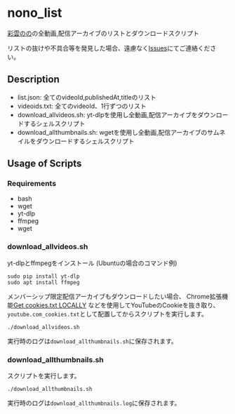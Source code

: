 # nono_list

[彩雲のの](https://www.youtube.com/channel/UCtKH7ZHAJ7TcTjyiLJRHhvg)の全動画,配信アーカイブのリストとダウンロードスクリプト

リストの抜けや不具合等を発見した場合、遠慮なく[Issues](https://github.com/kenh0u/nono_list/issues)にてご連絡ください。

## Description

- list.json: 全てのvideoId,publishedAt,titleのリスト
- videoids.txt: 全てのvideoId、1行ずつのリスト
- download_allvideos.sh: yt-dlpを使用し全動画,配信アーカイブをダウンロードするシェルスクリプト
- download_allthumbnails.sh: wgetを使用し全動画,配信アーカイブのサムネイルをダウンロードするシェルスクリプト

## Usage of Scripts

### Requirements

- bash
- wget
- yt-dlp
- ffmpeg
- wget

### download_allvideos.sh

yt-dlpとffmpegをインストール (Ubuntuの場合のコマンド例)

```
sudo pip install yt-dlp
sudo apt install ffmpeg
```

メンバーシップ限定配信アーカイブもダウンロードしたい場合、
Chrome拡張機能[Get cookies.txt LOCALLY](https://chrome.google.com/webstore/detail/get-cookiestxt-locally/cclelndahbckbenkjhflpdbgdldlbecc)
などを使用してYouTubeのCookieを抜き取り、`youtube.com_cookies.txt`として配置してからスクリプトを実行します。

```
./download_allvideos.sh
```

実行時のログは`download_allthumbnails.sh`に保存されます。

### download_allthumbnails.sh

スクリプトを実行します。

```
./download_allthumbnails.sh
```

実行時のログは`download_allthumbnails.log`に保存されます。
